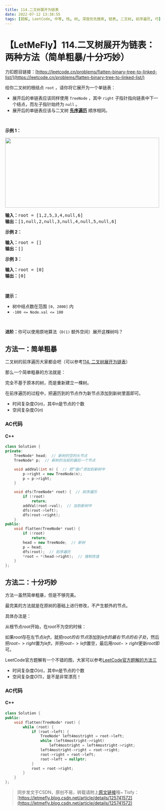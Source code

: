 ```yaml
---
title: 114.二叉树展开为链表
date: 2022-07-12 13:38:55
tags: [题解, LeetCode, 中等, 栈, 树, 深度优先搜索, 链表, 二叉树, 前序遍历, 巧]
---
```


# 【LetMeFly】114.二叉树展开为链表：两种方法（简单粗暴/十分巧妙）

力扣题目链接：[https://leetcode.cn/problems/flatten-binary-tree-to-linked-list/](https://leetcode.cn/problems/flatten-binary-tree-to-linked-list/)

<p>给你二叉树的根结点 <code>root</code> ，请你将它展开为一个单链表：</p>

<ul>
	<li>展开后的单链表应该同样使用 <code>TreeNode</code> ，其中 <code>right</code> 子指针指向链表中下一个结点，而左子指针始终为 <code>null</code> 。</li>
	<li>展开后的单链表应该与二叉树 <a href="https://baike.baidu.com/item/%E5%85%88%E5%BA%8F%E9%81%8D%E5%8E%86/6442839?fr=aladdin" target="_blank"><strong>先序遍历</strong></a> 顺序相同。</li>
</ul>

<p> </p>

<p><strong>示例 1：</strong></p>
<img alt="" src="https://assets.leetcode.com/uploads/2021/01/14/flaten.jpg" style="width: 500px; height: 226px;" />
<pre>
<strong>输入：</strong>root = [1,2,5,3,4,null,6]
<strong>输出：</strong>[1,null,2,null,3,null,4,null,5,null,6]
</pre>

<p><strong>示例 2：</strong></p>

<pre>
<strong>输入：</strong>root = []
<strong>输出：</strong>[]
</pre>

<p><strong>示例 3：</strong></p>

<pre>
<strong>输入：</strong>root = [0]
<strong>输出：</strong>[0]
</pre>

<p> </p>

<p><strong>提示：</strong></p>

<ul>
	<li>树中结点数在范围 <code>[0, 2000]</code> 内</li>
	<li><code>-100 <= Node.val <= 100</code></li>
</ul>

<p> </p>

<p><strong>进阶：</strong>你可以使用原地算法（<code>O(1)</code> 额外空间）展开这棵树吗？</p>


    
## 方法一：简单粗暴

二叉树的前序遍历大家都会吧（可以参考[114. 二叉树展开为链表](https://leetcode.cn/problems/binary-tree-preorder-traversal/)）

那么一个简单粗暴的方法就是：

完全不基于原本的树，而是重新建立一棵树。

在前序遍历的过程中，把遍历到的节点作为新节点添加到新树里面即可。

+ 时间复杂度$O(n)$，其中$n$是节点的个数
+ 空间复杂度$O(n)$

### AC代码

#### C++

```cpp
class Solution {
private:
    TreeNode* head;  // 新树的空的头节点
    TreeNode* p;  // 新树的当前的最后一个节点

    void addVal(int n) {  // 把“值n”添加到新树中
        p->right = new TreeNode(n);
        p = p->right;
    }

    void dfs(TreeNode* root) {  // 前序遍历
        if (!root)
            return;
        addVal(root->val);  // 加到新树中
        dfs(root->left);
        dfs(root->right);
    }
public:
    void flatten(TreeNode* root) {
        if (!root)
            return;
        head = new TreeNode;  // 新树
        p = head;
        dfs(root);  // 前序遍历
        *root = *(head->right);  // 强制改值
    }
};
```

## 方法二：十分巧妙

方法一虽然简单粗暴，但是不够完美。

最完美的方法就是在原树的基础上进行修改，不产生额外的节点。

具体办法是：

从根节点$root$开始，在$root$不为空的时候：

如果$root$存在左节点$left$，就把$root的右节点$添加到$left的最右节点的右子处$，然后把$root->right$置为$left$，并把$root->left$置空，最后用$root->right$更新$root$即可。

LeetCode官方题解有一个不错的图，大家可以参考[LeetCode官方题解的方法三](https://leetcode.cn/problems/flatten-binary-tree-to-linked-list/solution/er-cha-shu-zhan-kai-wei-lian-biao-by-leetcode-solu/#%E6%96%B9%E6%B3%95%E4%B8%89%EF%BC%9A%E5%AF%BB%E6%89%BE%E5%89%8D%E9%A9%B1%E8%8A%82%E7%82%B9)

+ 时间复杂度$O(n)$，其中$n$是节点的个数
+ 空间复杂度$O(1)$，是不是非常漂亮！

### AC代码

#### C++

```cpp
class Solution {
public:
    void flatten(TreeNode* root) {
        while (root) {
            if (root->left) {
                TreeNode* left4mostright = root->left;
                while (left4mostright->right)
                    left4mostright = left4mostright->right;
                left4mostright->right = root->right;
                root->right = root->left;
                root->left = nullptr;
            }
            root = root->right;
        }
    }
};
```

> 同步发文于CSDN，原创不易，转载请附上[原文链接](https://blog.letmefly.xyz/2022/07/12/LeetCode%200114.%E4%BA%8C%E5%8F%89%E6%A0%91%E5%B1%95%E5%BC%80%E4%B8%BA%E9%93%BE%E8%A1%A8/)哦~
> Tisfy：[https://letmefly.blog.csdn.net/article/details/125741572](https://letmefly.blog.csdn.net/article/details/125741572)
